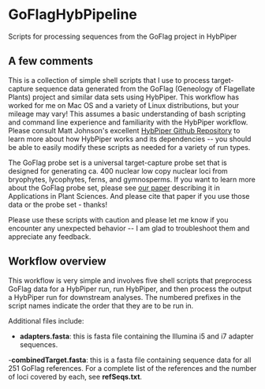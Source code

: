 # GoFlagHybPipeline
Scripts for processing sequences from the GoFlag project in HybPiper

## A few comments
This is a collection of simple shell scripts that I use to process target-capture sequence data generated from the GoFlag (Geneology of Flagellate Plants) project and similar data sets using HybPiper. This workflow has worked for me on Mac OS and a variety of Linux distributions, but your mileage may vary! This assumes a basic understanding of bash scripting and command line experience and familiarity with the HybPiper workflow. Please consult Matt Johnson's excellent [HybPiper Github Repository](https://github.com/mossmatters/HybPiper) to learn more about how HybPiper works and its dependencies -- you should be able to easily modify these scripts as needed for a variety of run types. 

The GoFlag probe set is a universal target-capture probe set that is designed for generating ca. 400 nuclear low copy nuclear loci from bryophytes, lycophytes, ferns, and gymnosperms. If you want to learn more about the GoFlag probe set, please see [our paper](https://static1.squarespace.com/static/60f01ce3590ad927352e44af/t/60f55846860d895b483fc75f/1626691669161/2021Breinholt.pdf) describing it in Applications in Plant Sciences. And please cite that paper if you use those data or the probe set - thanks! 

Please use these scripts with caution and please let me know if you encounter any unexpected behavior -- I am glad to troubleshoot them and appreciate any feedback. 

## Workflow overview

This workflow is very simple and involves five shell scripts that preprocess GoFlag data for a HybPiper run, run HybPiper, and then process the output a HybPiper run for downstream analyses. The numbered prefixes in the script names indicate the order that they are to be run in. 

Additional files include:

- **adapters.fasta**: this is fasta file containing the Illumina i5 and i7 adapter sequences.

-**combinedTarget.fasta**: this is a fasta file containing sequence data for all 251 GoFlag references. For a complete list of the references and the number of loci covered by each, see **refSeqs.txt**. 
